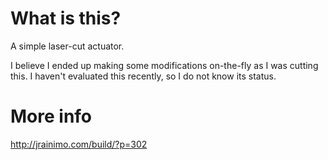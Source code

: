 # What is this?
A simple laser-cut actuator.

I believe I ended up making some modifications on-the-fly as I was cutting this. I haven't evaluated this recently, so I do not know its status.


# More info
http://jrainimo.com/build/?p=302